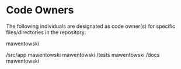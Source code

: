 # Code Owners

The following individuals are designated as code owner(s) for specific files/directories in the repository:

mawentowski

/src/app
mawentowski
mawentowski
/tests
mawentowski
/docs
mawentowski
